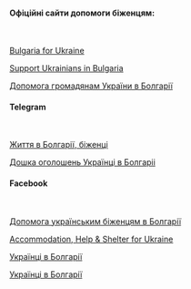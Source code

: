 #### Офіційні сайти допомоги біженцям:

</br>

[Bulgaria for Ukraine](https://gov.bg/ru/ukraine)

[Support Ukrainians in Bulgaria](https://www.bg4ua.com/)

[Допомога громадянам України в Болгарії](www.motherukraine-bg.org)

#### Telegram

</br>

[Життя в Болгарії, біженці](https://t.me/boltalka_bg)

[Дошка оголошень Українці в Болгаріі](https://t.me/UkraineinBulgarian)

#### Facebook

</br>

[Допомога українським біженцям в Болгарії](https://www.facebook.com/groups/ukraine.bg)

[Accommodation, Help & Shelter for Ukraine](https://www.facebook.com/groups/699929631375624)

[Українці в Болгарії](https://www.facebook.com/groups/uainbg/?ref=share)

[Українці в Болгарії](https://www.facebook.com/groups/UkrainiansBulgaria/?ref=share)
